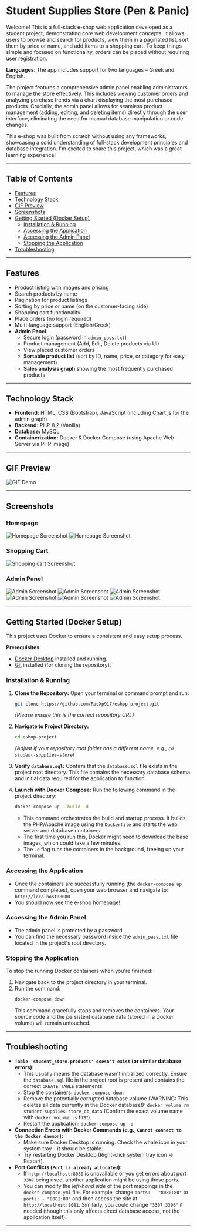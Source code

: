 # Student Supplies Store (Pen & Panic)

Welcome! This is a full-stack e-shop web application developed as a student project, demonstrating core web development concepts. It allows users to browse and search for products, view them in a paginated list, sort them by price or name, and add items to a shopping cart. To keep things simple and focused on functionality, orders can be placed without requiring user registration.

**Languages**: The app includes support for two languages – Greek and English.

The project features a comprehensive admin panel enabling administrators to manage the store effectively. This includes viewing customer orders and analyzing purchase trends via a chart displaying the most purchased products. Crucially, the admin panel allows for seamless product management (adding, editing, and deleting items) directly through the user interface, eliminating the need for manual database manipulation or code changes.

This e-shop was built from scratch without using any frameworks, showcasing a solid understanding of full-stack development principles and database integration. I'm excited to share this project, which was a great learning experience!

---

## Table of Contents

*   [Features](#features)
*   [Technology Stack](#technology-stack)
*   [GIF Preview](#gif-preview)
*   [Screenshots](#screenshots)
*   [Getting Started (Docker Setup)](#getting-started-docker-setup)
    *   [Installation & Running](#installation--running)
    *   [Accessing the Application](#accessing-the-application)
    *   [Accessing the Admin Panel](#accessing-the-admin-panel)
    *   [Stopping the Application](#stopping-the-application)
*   [Troubleshooting](#troubleshooting)

---

## Features

*   Product listing with images and pricing
*   Search products by name
*   Pagination for product listings
*   Sorting by price or name (on the customer-facing side)
*   Shopping cart functionality
*   Place orders (no login required)
*   Multi-language support (English/Greek)
*   **Admin Panel:**
    *   Secure login (password in `admin_pass.txt`)
    *   Product management (Add, Edit, Delete products via UI)
    *   View placed customer orders
    *   **Sortable product list** (sort by ID, name, price, or category for easy management)
    *   **Sales analysis graph** showing the most frequently purchased products

---

## Technology Stack

*   **Frontend:** HTML, CSS (Bootstrap), JavaScript (including Chart.js for the admin graph)
*   **Backend:** PHP 8.2 (Vanilla)
*   **Database:** MySQL
*   **Containerization:** Docker & Docker Compose (using Apache Web Server via PHP image)

---

## GIF Preview

![GIF Demo](student-supplies-store/assets/store.gif)

---

## Screenshots

### Homepage
![Homepage Screenshot](student-supplies-store/assets/homepage.JPG)
![Homepage Screenshot](student-supplies-store/assets/homepage_2.JPG)

### Shopping Cart
![Shopping cart Screenshot](student-supplies-store/assets/shoping_cart.JPG)

### Admin Panel
![Admin Screenshot](student-supplies-store/assets/admin_login.JPG)
![Admin Screenshot](student-supplies-store/assets/main_page_admin.JPG)
![Admin Screenshot](student-supplies-store/assets/manage_products.JPG)
![Admin Screenshot](student-supplies-store/assets/add_new_product.JPG)
![Admin Screenshot](student-supplies-store/assets/view_order_panel.JPG)
![Admin Screenshot](student-supplies-store/assets/view_panel.JPG)

---

## Getting Started (Docker Setup)

This project uses Docker to ensure a consistent and easy setup process.

**Prerequisites:**
*   [Docker Desktop](https://www.docker.com/products/docker-desktop/) installed and running.
*   [Git](https://git-scm.com/downloads) installed (for cloning the repository).

### Installation & Running

1.  **Clone the Repository:**
    Open your terminal or command prompt and run:
    ```bash
    git clone https://github.com/RaeXp917/eshop-project.git
    ```
    *(Please ensure this is the correct repository URL)*

2.  **Navigate to Project Directory:**
    ```bash
    cd eshop-project
    ```
    *(Adjust if your repository root folder has a different name, e.g., `cd student-supplies-store`)*

3.  **Verify `database.sql`:**
    Confirm that the `database.sql` file exists in the project root directory. This file contains the necessary database schema and initial data required for the application to function.

4.  **Launch with Docker Compose:**
    Run the following command in the project directory:
    ```bash
    docker-compose up --build -d
    ```
    *   This command orchestrates the build and startup process. It builds the PHP/Apache image using the `Dockerfile` and starts the web server and database containers.
    *   The first time you run this, Docker might need to download the base images, which could take a few minutes.
    *   The `-d` flag runs the containers in the background, freeing up your terminal.

### Accessing the Application

*   Once the containers are successfully running (the `docker-compose up` command completes), open your web browser and navigate to:
    `http://localhost:8080`
*   You should now see the e-shop homepage!

### Accessing the Admin Panel

*   The admin panel is protected by a password.
*   You can find the necessary password inside the `admin_pass.txt` file located in the project's root directory.

### Stopping the Application

To stop the running Docker containers when you're finished:
1.  Navigate back to the project directory in your terminal.
2.  Run the command:
    ```bash
    docker-compose down
    ```
    This command gracefully stops and removes the containers. Your source code and the persistent database data (stored in a Docker volume) will remain untouched.

---

## Troubleshooting

*   **`Table 'student_store.products' doesn't exist` (or similar database errors):**
    *   This usually means the database wasn't initialized correctly. Ensure the `database.sql` file in the project root is present and contains the correct `CREATE TABLE` statements.
    *   Stop the containers: `docker-compose down`
    *   Remove the potentially corrupted database volume (WARNING: This deletes all data currently in the Docker database!): `docker volume rm student-supplies-store_db_data` (Confirm the exact volume name with `docker volume ls` first).
    *   Restart the application: `docker-compose up -d`
*   **Connection Errors with Docker Commands (e.g., `Cannot connect to the Docker daemon`):**
    *   Make sure Docker Desktop is running. Check the whale icon in your system tray – it should be stable.
    *   Try restarting Docker Desktop (Right-click system tray icon -> Restart).
*   **Port Conflicts (`Port is already allocated`):**
    *   If `http://localhost:8080` is unavailable or you get errors about port `3307` being used, another application might be using these ports.
    *   You can modify the *left-hand side* of the port mappings in the `docker-compose.yml` file. For example, change `ports: - "8080:80"` to `ports: - "8081:80"` and then access the site at `http://localhost:8081`. Similarly, you could change `"3307:3306"` if needed (though this only affects direct database access, not the application itself).

---

